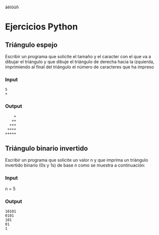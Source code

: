 áéíóúñ
# Ejercicios Python
## Triángulo espejo
Escribir un programa que solicite el tamaño y el caracter con el que va a dibujar el triángulo y que dibuje el triángulo de derecha hacia la izquierda, imprimiendo al final del triángulo el número de caracteres que ha impreso

### Input

```
5
+
```
### Output

```
    +
   ++
  +++
 ++++
+++++
```

## Triángulo binario invertido
Escribir un programa que solicite un valor n y que imprima un triángulo invertido binario (0s y 1s) de base n como se muestra a continuación:

### Input

n = 5

### Output

```
10101
0101
101
01
1
```
